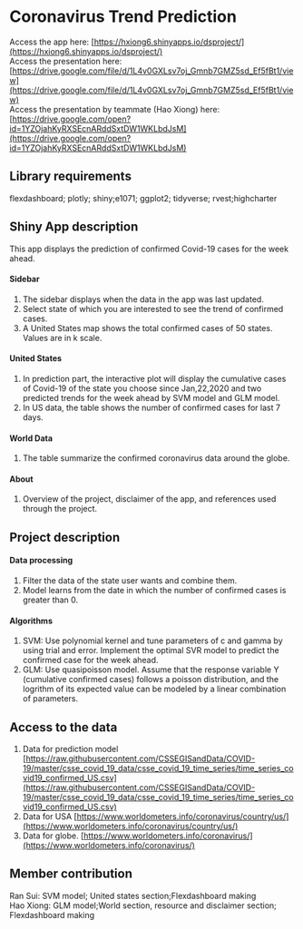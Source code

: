 # Coronavirus Trend Prediction

Access the app here: [https://hxiong6.shinyapps.io/dsproject/](https://hxiong6.shinyapps.io/dsproject/)   
Access the presentation here: [https://drive.google.com/file/d/1L4v0GXLsv7oj_Gmnb7GMZ5sd_Ef5fBt1/view](https://drive.google.com/file/d/1L4v0GXLsv7oj_Gmnb7GMZ5sd_Ef5fBt1/view)  
Access the presentation by teammate (Hao Xiong) here: [https://drive.google.com/open?id=1YZOjahKyRXSEcnARddSxtDW1WKLbdJsM](https://drive.google.com/open?id=1YZOjahKyRXSEcnARddSxtDW1WKLbdJsM)


## Library requirements

flexdashboard; plotly; shiny;e1071; ggplot2; tidyverse; rvest;highcharter

## Shiny App description

This app displays the prediction of confirmed Covid-19 cases for the week ahead. 
#### Sidebar
1. The sidebar displays when the data in the app was last updated.
2. Select state of which you are interested to see the trend of confirmed cases.
3. A United States map shows the total confirmed cases of 50 states. Values are in k scale. 
#### United States
1. In prediction part, the interactive plot will display the cumulative cases of Covid-19 of the state you choose since Jan,22,2020 and two predicted trends for the week ahead by SVM model and GLM model.
2. In US data, the table shows the number of confirmed cases for last 7 days.
####  World Data
1. The table summarize the confirmed coronavirus data around the globe.
#### About
1. Overview of the project, disclaimer of the app, and references used through the project.

## Project description

#### Data processing
1. Filter the data of the state user wants and combine them.
2. Model learns from the date in which the number of confirmed cases is greater than 0.
#### Algorithms
1. SVM: Use polynomial kernel and tune parameters of c and gamma by using trial and error. Implement the optimal SVR model to predict the confirmed case for the week ahead.
2. GLM: Use quasipoisson model. Assume that the response variable Y (cumulative confirmed cases) follows a poisson distribution, and the logrithm of its expected value can be modeled by a linear combination of parameters.  

## Access to the data
1. Data for prediction model [https://raw.githubusercontent.com/CSSEGISandData/COVID-19/master/csse_covid_19_data/csse_covid_19_time_series/time_series_covid19_confirmed_US.csv](https://raw.githubusercontent.com/CSSEGISandData/COVID-19/master/csse_covid_19_data/csse_covid_19_time_series/time_series_covid19_confirmed_US.csv)  
2. Data for USA [https://www.worldometers.info/coronavirus/country/us/](https://www.worldometers.info/coronavirus/country/us/)  
3. Data for globe. [https://www.worldometers.info/coronavirus/](https://www.worldometers.info/coronavirus/)

## Member contribution
Ran Sui: SVM model; United states section;Flexdashboard making      
Hao Xiong: GLM model;World section, resource and disclaimer section; Flexdashboard making
